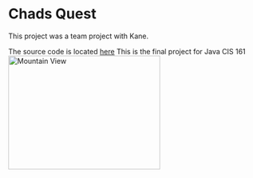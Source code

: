 <h1>Chads Quest</h1>

This project was a team project with Kane. 

The source code is located <a href = "https://github.com/ModelCitizens/JavaFinal/tree/master/Chad'sQuest/src/rooms">here</a>
This is the final project for Java CIS 161
<img src="nicksRoom.jpg" alt="Mountain View" style="width:304px;height:228px;">
